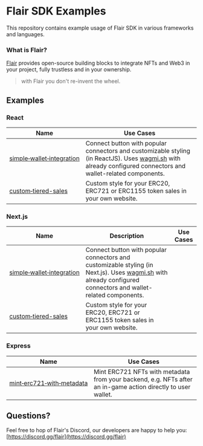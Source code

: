 # Flair SDK Examples

This repository contains example usage of Flair SDK in various frameworks and languages.

### What is Flair?

[Flair](https://flair.dev) provides open-source building blocks to integrate NFTs and Web3 in your project, fully trustless and in your ownership.

> with Flair you don't re-invent the wheel.

## Examples

### React

| Name                                                                       | Use Cases                                                                                                                                                                                           |
| -------------------------------------------------------------------------- | --------------------------------------------------------------------------------------------------------------------------------------------------------------------------------------------------- |
| [simple&#x2011;wallet&#x2011;integration](react/simple-wallet-integration) | Connect button with popular connectors and customizable styling (in ReactJS). Uses [wagmi.sh](https://github.com/wagmi-dev/wagmi) with already configured connectors and wallet-related components. |
| [custom&#x2011;tiered-sales](react/custom-tiered-sales)                    | Custom style for your ERC20, ERC721 or ERC1155 token sales in your own website.                                                                                                                     |

### Next.js

| Name                                                                         | Description                                                                                                                                                                                         | Use Cases |
| ---------------------------------------------------------------------------- | --------------------------------------------------------------------------------------------------------------------------------------------------------------------------------------------------- | --------- |
| [simple&#x2011;wallet&#x2011;integration](next.js/simple-wallet-integration) | Connect button with popular connectors and customizable styling (in Next.js). Uses [wagmi.sh](https://github.com/wagmi-dev/wagmi) with already configured connectors and wallet-related components. |
| [custom&#x2011;tiered-sales](next.js/custom-tiered-sales)                    | Custom style for your ERC20, ERC721 or ERC1155 token sales in your own website.                                                                                                                     |

### Express

| Name                                                                                | Use Cases                                                                                                    |
| ----------------------------------------------------------------------------------- | ------------------------------------------------------------------------------------------------------------ |
| [mint&#x2011;erc721&#x2011;with&#x2011;metadata](express/mint-erc721-with-metadata) | Mint ERC721 NFTs with metadata from your backend, e.g. NFTs after an in-game action directly to user wallet. |

## Questions?

Feel free to hop of Flair's Discord, our developers are happy to help you: [https://discord.gg/flair](https://discord.gg/flair)
